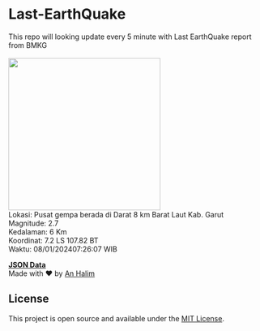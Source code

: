 # Last-EarthQuake
This repo will looking update every 5 minute with Last EarthQuake report from BMKG
<br>
<br>
<img src="https://static.bmkg.go.id/20240108072607.mmi.jpg" width="300"/>
<br>
Lokasi: Pusat gempa berada di Darat 8 km Barat Laut Kab. Garut <br>
Magnitude: 2.7 <br>
Kedalaman: 6 Km <br>
Koordinat: 7.2 LS 107.82 BT <br>
Waktu: 08/01/202407:26:07 WIB <br>

<a href="./data/data.json">**JSON Data**</a>
<br>
Made with ❤️ by <a href="https://github.com/an-halim">An Halim</a>
## License

This project is open source and available under the [MIT License](LICENSE).
